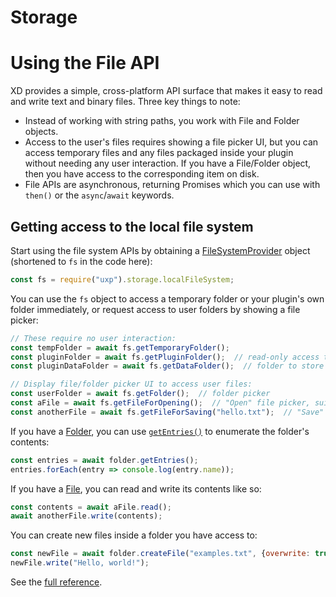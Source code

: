 # Storage

# Using the File API

XD provides a simple, cross-platform API surface that makes it easy to read and write text and binary files. Three key things to note:

* Instead of working with string paths, you work with File and Folder objects.
* Access to the user's files requires showing a file picker UI, but you can access temporary files and any files packaged inside your plugin without needing any user interaction. If you have a File/Folder object, then you have access to the corresponding item on disk.
* File APIs are asynchronous, returning Promises which you can use with `then()` or the `async`/`await` keywords.

## Getting access to the local file system

Start using the file system APIs by obtaining a [FileSystemProvider](./module/storage.md#filesystemprovider) object (shortened to `fs` in the code here):

```js
const fs = require("uxp").storage.localFileSystem;
```

You can use the `fs` object to access a temporary folder or your plugin's own folder immediately, or request access to user folders by showing a file picker:

```js
// These require no user interaction:
const tempFolder = await fs.getTemporaryFolder();
const pluginFolder = await fs.getPluginFolder();  // read-only access to the plugin's install folder
const pluginDataFolder = await fs.getDataFolder();  // folder to store settings

// Display file/folder picker UI to access user files:
const userFolder = await fs.getFolder();  // folder picker
const aFile = await fs.getFileForOpening();  // "Open" file picker, suitable for reading contents
const anotherFile = await fs.getFileForSaving("hello.txt");  // "Save" file picker, suitable for writing contents
```

If you have a [Folder](./module/storage.md#folder), you can use [`getEntries()`](./module/storage.md#folder-getentries) to enumerate the folder's contents:

```js
const entries = await folder.getEntries();
entries.forEach(entry => console.log(entry.name));
```

If you have a [File](./module/storage.md#file), you can read and write its contents like so:

```js
const contents = await aFile.read();
await anotherFile.write(contents);
```

You can create new files inside a folder you have access to:

```js
const newFile = await folder.createFile("examples.txt", {overwrite: true});
newFile.write("Hello, world!");
```

See the [full reference](./module/storage.md).
